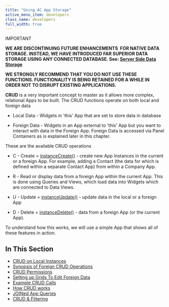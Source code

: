 ```yaml
---
title: "Using AC App Storage"
active_menu_item: developers
class_name: developers
full_width: true
---
```



IMPORTANT

**WE ARE DISCONTINUING FUTURE ENHANCEMENTS  FOR NATIVE DATA STORAGE. INSTEAD, WE HAVE INTRODUCED FAR SUPERIOR DATA STORAGE USING ANY CONNECTED DATABASE. See: [Server Side Data Storage](/developers/documentation/product-guide/data-storage/server-side-data-storage/)**

**WE STRONGLY RECOMMEND THAT YOU DO NOT USE THESE FUNCTIONS. FUNCTIONALITY IS BEING RETAINED FOR A WHILE IN ORDER NOT TO DISRUPT EXISTING APPLICATIONS.**

**CRUD** is a very important concept to master as it allows more complex, relational Apps to be built. The CRUD functions operate on both local and foreign data

 - Local Data - Widgets in 'this' App that are set to store data in database

 - Foreign Data - Widgets in an App external to 'this' App but you want to interact with data in the Foreign App. Foreign Data is accessed via Panel Containers as is explained later in this chapter.

These are the available CRUD operations

 - C - Create = [instanceCreate()](/developers/documentation/scripting-apis/client-api/instance-data-functions/instancecreate) - create new App Instances in the current or a foreign App. For example, adding a Contact (the data for which is defined within a separate Contact App) from within a Company App.

 - R - Read or display data from a foreign App within the current App. This is done using Queries and Views, which load data into Widgets which are connected to Data Views.

 - U - Update = [instanceUpdate()](/developers/documentation/scripting-apis/client-api/instance-data-functions/instancesave) - update data in the local or a foreign App

 - D - Delete = [instanceDelete()](/developers/documentation/scripting-apis/client-api/instance-data-functions/instancedelete) - data from a foreign App (or the current App).

To understand how this works, we will use a simple App that shows all of these features in action.

## In This Section

 - [CRUD on Local Instances](/developers/documentation/product-guide/advanced-features/data-storage-management/crud-in-detail/using-ac-app-storage/crud-on-local-instances)
 - [Synopsis of Foreign CRUD Operations](/developers/documentation/product-guide/advanced-features/data-storage-management/crud-in-detail/using-ac-app-storage/synopsis)
 - [CRUD Permissions](/developers/documentation/product-guide/advanced-features/data-storage-management/crud-in-detail/using-ac-app-storage/crud-permissions)
 - [Setting up Grids To Edit Foreign Data](/developers/documentation/product-guide/advanced-features/data-storage-management/crud-in-detail/using-ac-app-storage/setting-up-grids-to-edit-forei)
 - [Example CRUD Calls](/developers/documentation/product-guide/advanced-features/data-storage-management/crud-in-detail/using-ac-app-storage/example-crud-calls)
 - [How CRUD works](/developers/documentation/product-guide/advanced-features/data-storage-management/crud-in-detail/using-ac-app-storage/how-crud-works)
 - [JOINed App Queries](/developers/documentation/product-guide/advanced-features/data-storage-management/crud-in-detail/using-ac-app-storage/joined-app-queries)
 - [CRUD & Filtering](/developers/documentation/product-guide/advanced-features/data-storage-management/crud-in-detail/using-ac-app-storage/crud-filtering)

